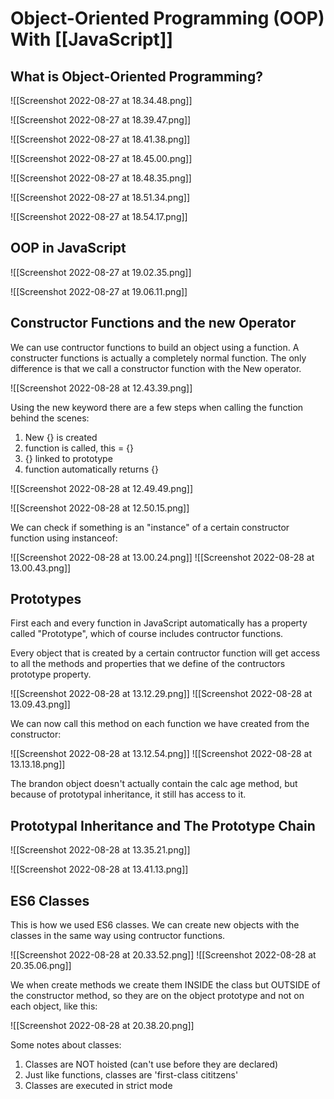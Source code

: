 # Object-Oriented Programming (OOP) With [[JavaScript]]
## What is Object-Oriented Programming?
![[Screenshot 2022-08-27 at 18.34.48.png]]

![[Screenshot 2022-08-27 at 18.39.47.png]]

![[Screenshot 2022-08-27 at 18.41.38.png]]

![[Screenshot 2022-08-27 at 18.45.00.png]]

![[Screenshot 2022-08-27 at 18.48.35.png]]

![[Screenshot 2022-08-27 at 18.51.34.png]]

![[Screenshot 2022-08-27 at 18.54.17.png]]

## OOP in JavaScript
![[Screenshot 2022-08-27 at 19.02.35.png]]

![[Screenshot 2022-08-27 at 19.06.11.png]]

## Constructor Functions and the new Operator
We can use contructor functions to build an object using a function. A constructer functions is actually a completely normal function. The only difference is that we call a constructor function with the New operator.

![[Screenshot 2022-08-28 at 12.43.39.png]]

Using the new keyword there are a few steps when calling the function behind the scenes:

1) New {} is created
2) function is called, this = {}
3) {} linked to prototype
4) function automatically returns {}

![[Screenshot 2022-08-28 at 12.49.49.png]]

![[Screenshot 2022-08-28 at 12.50.15.png]]

We can check if something is an "instance" of a certain constructor function using instanceof:

![[Screenshot 2022-08-28 at 13.00.24.png]]
![[Screenshot 2022-08-28 at 13.00.43.png]]

## Prototypes
First each and every function in JavaScript automatically has a property called "Prototype", which of course includes contructor functions.

Every object that is created by a certain contructor function will get access to all the methods and properties that we define of the contructors prototype property.

![[Screenshot 2022-08-28 at 13.12.29.png]]
![[Screenshot 2022-08-28 at 13.09.43.png]]

We can now call this method on each function we have created from the constructor:

![[Screenshot 2022-08-28 at 13.12.54.png]]
![[Screenshot 2022-08-28 at 13.13.18.png]]

The brandon object doesn't actually contain the calc age method, but because of prototypal inheritance, it still has access to it.

## Prototypal Inheritance and The Prototype Chain
![[Screenshot 2022-08-28 at 13.35.21.png]]

![[Screenshot 2022-08-28 at 13.41.13.png]]

## ES6 Classes

This is how we used ES6 classes. We can create new objects with the classes in the same way using contructor functions.

![[Screenshot 2022-08-28 at 20.33.52.png]]
![[Screenshot 2022-08-28 at 20.35.06.png]]

We when create methods we create them INSIDE the class but OUTSIDE of the constructor method, so they are on the object prototype and not on each object, like this:

![[Screenshot 2022-08-28 at 20.38.20.png]]

Some notes about classes:

1) Classes are NOT hoisted (can't use before they are declared)
2) Just like functions, classes are 'first-class cititzens'
3) Classes are executed in strict mode
